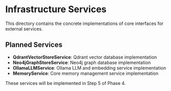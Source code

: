 # Infrastructure Services

This directory contains the concrete implementations of core interfaces for external services.

## Planned Services

- **QdrantVectorStoreService**: Qdrant vector database implementation
- **Neo4jGraphStoreService**: Neo4j graph database implementation
- **OllamaLLMService**: Ollama LLM and embedding service implementation
- **MemoryService**: Core memory management service implementation

These services will be implemented in Step 5 of Phase 4.